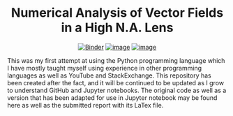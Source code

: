 <div align="center">
  
# Numerical Analysis of Vector Fields in a High N.A. Lens
[![Binder](https://mybinder.org/badge_logo.svg)](https://mybinder.org/v2/gh/fizixmastr/Numerical-Analysis-of-Vector-Fields-in-a-High-N.A.-Lens/HEAD) [![image](https://img.shields.io/badge/Author-Charles%20Rambo-orange)](https://github.com/fizixmastr) [![image](https://img.shields.io/badge/-LinkedIn-grey?style=flat&logo=linkedin&labelColor=blue)](https://fi.linkedin.com/in/charles-rambo?trk=profile-badge)
</div>

  
  
This was my first attempt at using the Python programming language which I have mostly taught myself using experience in other programming languages as well as YouTube and StackExchange. This repository has been created after the fact, and it will be continued to be updated as I grow to understand GitHub and Jupyter notebooks. The original code as well as a version that has been adapted for use in Jupyter notebook may be found here as well as the submitted report with its LaTex file.
